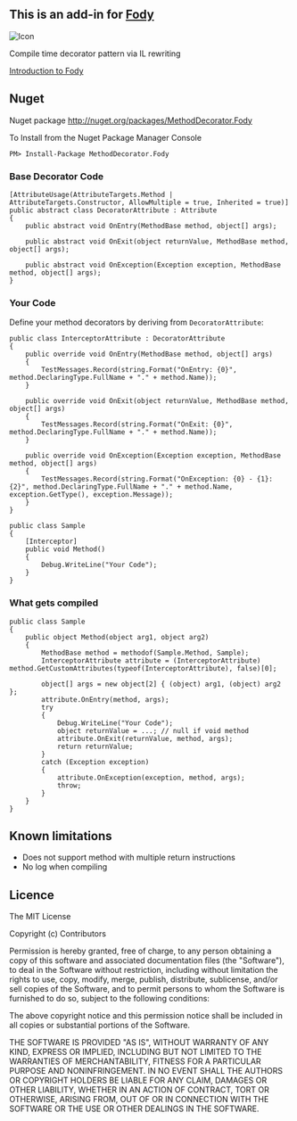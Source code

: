 ## This is an add-in for [Fody](https://github.com/Fody/Fody/) 

![Icon](https://raw.github.com/Fody/MethodDecorator/master/Icons/package_icon.png)

Compile time decorator pattern via IL rewriting

[Introduction to Fody](http://github.com/Fody/Fody/wiki/SampleUsage)

## Nuget

Nuget package http://nuget.org/packages/MethodDecorator.Fody 

To Install from the Nuget Package Manager Console 
    
    PM> Install-Package MethodDecorator.Fody

### Base Decorator Code	
	
	[AttributeUsage(AttributeTargets.Method | AttributeTargets.Constructor, AllowMultiple = true, Inherited = true)]
	public abstract class DecoratorAttribute : Attribute
	{
		public abstract void OnEntry(MethodBase method, object[] args);

		public abstract void OnExit(object returnValue, MethodBase method, object[] args);

		public abstract void OnException(Exception exception, MethodBase method, object[] args);
	}
	
### Your Code

Define your method decorators by deriving from ````DecoratorAttribute````:

	public class InterceptorAttribute : DecoratorAttribute
	{
	    public override void OnEntry(MethodBase method, object[] args)
	    {
	        TestMessages.Record(string.Format("OnEntry: {0}", method.DeclaringType.FullName + "." + method.Name));
	    }
	
	    public override void OnExit(object returnValue, MethodBase method, object[] args)
	    {
	        TestMessages.Record(string.Format("OnExit: {0}", method.DeclaringType.FullName + "." + method.Name));
	    }
	
	    public override void OnException(Exception exception, MethodBase method, object[] args)
	    {
	        TestMessages.Record(string.Format("OnException: {0} - {1}: {2}", method.DeclaringType.FullName + "." + method.Name, exception.GetType(), exception.Message));
	    }
	}
	
	public class Sample
	{
		[Interceptor]
		public void Method()
		{
		    Debug.WriteLine("Your Code");
		}
	}

### What gets compiled
	
	public class Sample
	{
		public object Method(object arg1, object arg2)
		{
		    MethodBase method = methodof(Sample.Method, Sample);
		    InterceptorAttribute attribute = (InterceptorAttribute) method.GetCustomAttributes(typeof(InterceptorAttribute), false)[0];
		    
			object[] args = new object[2] { (object) arg1, (object) arg2 };
			attribute.OnEntry(method, args);
		    try
		    {
		        Debug.WriteLine("Your Code");
				object returnValue = ...; // null if void method
		        attribute.OnExit(returnValue, method, args);
				return returnValue;
		    }
		    catch (Exception exception)
		    {
		        attribute.OnException(exception, method, args);
		        throw;
		    }
		}
	}

## Known limitations

- Does not support method with multiple return instructions
- No log when compiling

## Licence

The MIT License

Copyright (c) Contributors

Permission is hereby granted, free of charge, to any person obtaining a copy
of this software and associated documentation files (the "Software"), to deal
in the Software without restriction, including without limitation the rights
to use, copy, modify, merge, publish, distribute, sublicense, and/or sell
copies of the Software, and to permit persons to whom the Software is
furnished to do so, subject to the following conditions:

The above copyright notice and this permission notice shall be included in
all copies or substantial portions of the Software.

THE SOFTWARE IS PROVIDED "AS IS", WITHOUT WARRANTY OF ANY KIND, EXPRESS OR
IMPLIED, INCLUDING BUT NOT LIMITED TO THE WARRANTIES OF MERCHANTABILITY,
FITNESS FOR A PARTICULAR PURPOSE AND NONINFRINGEMENT. IN NO EVENT SHALL THE
AUTHORS OR COPYRIGHT HOLDERS BE LIABLE FOR ANY CLAIM, DAMAGES OR OTHER
LIABILITY, WHETHER IN AN ACTION OF CONTRACT, TORT OR OTHERWISE, ARISING FROM,
OUT OF OR IN CONNECTION WITH THE SOFTWARE OR THE USE OR OTHER DEALINGS IN
THE SOFTWARE.

